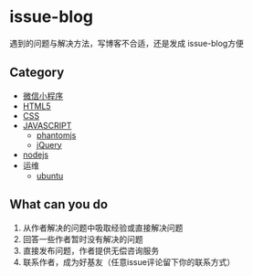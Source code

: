 # issue-blog

遇到的问题与解决方法，写博客不合适，还是发成 issue-blog方便

## Category

- [微信小程序](https://github.com/youngjuning/issue-blog/issues?q=is%3Aopen+is%3Aissue+label%3Aweapp)
- [HTML5](https://github.com/youngjuning/issue-blog/issues?q=is%3Aopen+is%3Aissue+label%3Ahtml5)
- [CSS](https://github.com/youngjuning/issue-blog/issues?q=is%3Aopen+is%3Aissue+label%3Acss)
- [JAVASCRIPT](https://github.com/youngjuning/issue-blog/issues?q=is%3Aopen+is%3Aissue+label%3Ajavascript)
  - [phantomjs](https://github.com/youngjuning/issue-blog/issues?q=is%3Aopen+is%3Aissue+label%3Aphantomjs)
  - [jQuery](https://github.com/youngjuning/issue-blog/issues?q=is%3Aopen+is%3Aissue+label%3Ajquery)
- [nodejs](https://github.com/youngjuning/issue-blog/issues?q=is%3Aopen+is%3Aissue+label%3Anodejs)
- 运维
  - [ubuntu](https://github.com/youngjuning/issue-blog/issues?q=is%3Aopen+is%3Aissue+label%3Aubuntu)

## What can you do

1. 从作者解决的问题中吸取经验或直接解决问题
2. 回答一些作者暂时没有解决的问题
3. 直接发布问题，作者提供无偿咨询服务
4. 联系作者，成为好基友（任意issue评论留下你的联系方式）
